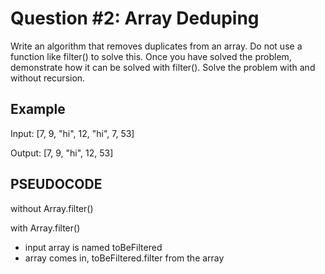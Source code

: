# Question #2: Array Deduping

Write an algorithm that removes duplicates from an array. Do not use a function like filter() to solve this. Once you have solved the problem, demonstrate how it can be solved with filter(). Solve the problem with and without recursion.

## Example

Input: [7, 9, "hi", 12, "hi", 7, 53]

Output: [7, 9, "hi", 12, 53]

## PSEUDOCODE

without Array.filter()

<!-- using Set. return [...new Set(array)]; -->

with Array.filter()

- input array is named toBeFiltered
- array comes in, toBeFiltered.filter from the array
